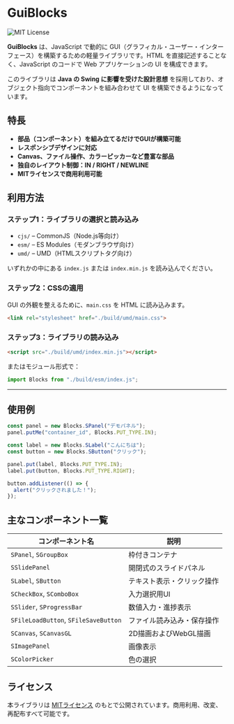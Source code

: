 # GuiBlocks

![MIT License](https://img.shields.io/badge/license-MIT-blue.svg?style=flat)

**GuiBlocks** は、JavaScript で動的に GUI（グラフィカル・ユーザー・インターフェース）を構築するための軽量ライブラリです。HTML を直接記述することなく、JavaScript のコードで Web アプリケーションの UI を構成できます。

このライブラリは **Java の Swing に影響を受けた設計思想** を採用しており、オブジェクト指向でコンポーネントを組み合わせて UI を構築できるようになっています。

## 特長

* **部品（コンポーネント）を組み立てるだけでGUIが構築可能**
* **レスポンシブデザインに対応**
* **Canvas、ファイル操作、カラーピッカーなど豊富な部品**
* **独自のレイアウト制御：IN / RIGHT / NEWLINE**
* **MITライセンスで商用利用可能**

## 利用方法

### ステップ1：ライブラリの選択と読み込み

* `cjs/` – CommonJS（Node.js等向け）
* `esm/` – ES Modules（モダンブラウザ向け）
* `umd/` – UMD（HTMLスクリプトタグ向け）

いずれかの中にある `index.js` または `index.min.js` を読み込んでください。

### ステップ2：CSSの適用


GUI の外観を整えるために、`main.css` を HTML に読み込みます。

```html
<link rel="stylesheet" href="./build/umd/main.css">
```

### ステップ3：ライブラリの読み込み

```html
<script src="./build/umd/index.min.js"></script>
```

またはモジュール形式で：

```javascript
import Blocks from "./build/esm/index.js";
```

---

## 使用例

```javascript
const panel = new Blocks.SPanel("デモパネル");
panel.putMe("container_id", Blocks.PUT_TYPE.IN);

const label = new Blocks.SLabel("こんにちは");
const button = new Blocks.SButton("クリック");

panel.put(label, Blocks.PUT_TYPE.IN);
label.put(button, Blocks.PUT_TYPE.RIGHT);

button.addListener(() => {
  alert("クリックされました！");
});
```

## 主なコンポーネント一覧

| コンポーネント名                           | 説明             |
| ---------------------------------- | -------------- |
| `SPanel`, `SGroupBox`                | 枠付きコンテナ        |
| `SSlidePanel`                       | 開閉式のスライドパネル    |
| `SLabel`, `SButton`                  | テキスト表示・クリック操作  |
| `SCheckBox`, `SComboBox`             | 入力選択用UI        |
| `SSlider`, `SProgressBar`            | 数値入力・進捗表示      |
| `SFileLoadButton`, `SFileSaveButton` | ファイル読み込み・保存操作  |
| `SCanvas`, `SCanvasGL`               | 2D描画およびWebGL描画 |
| `SImagePanel`                       | 画像表示           |
| `SColorPicker`                      | 色の選択           |

## ライセンス

本ライブラリは [MITライセンス](LICENSE) のもとで公開されています。商用利用、改変、再配布すべて可能です。
